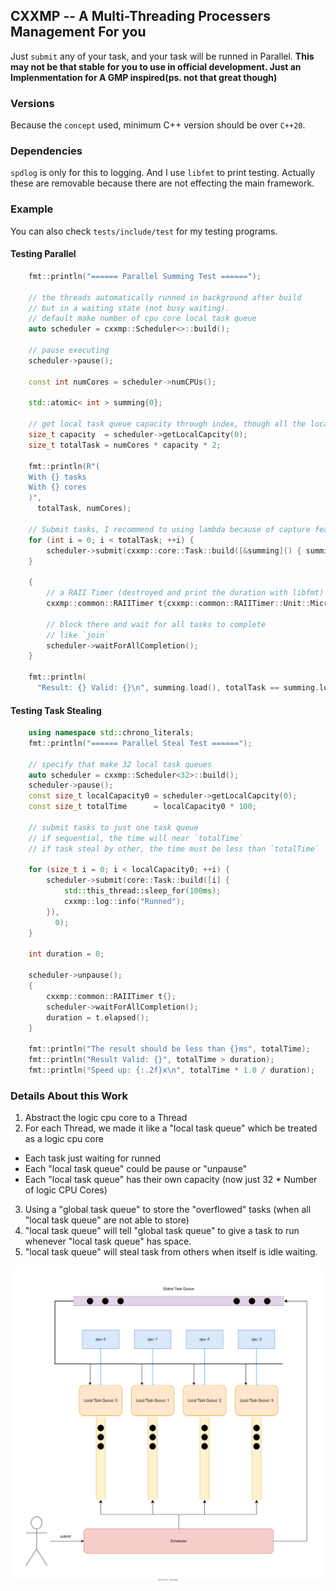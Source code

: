 ## CXXMP -- A Multi-Threading Processers Management For you

Just `submit` any of your task, and your task will be runned in Parallel. 
**This may not be that stable for you to use in official development. 
Just an Implenmentation for A GMP inspired(ps. not that great though)**

### Versions

Because the `concept` used, minimum C++ version should be over `C++20`.

### Dependencies

`spdlog` is only for this to logging. And I use `libfmt` to print testing.
Actually these are removable because there are not effecting the main framework.

### Example

You can also check `tests/include/test` for my testing programs.

#### Testing Parallel

```cpp
    fmt::println("====== Parallel Summing Test ======");
    
    // the threads automatically runned in background after build
    // but in a waiting state (not busy waiting).
    // default make number of cpu core local task queue
    auto scheduler = cxxmp::Scheduler<>::build(); 
    
    // pause executing 
    scheduler->pause();
    
    const int numCores = scheduler->numCPUs();
    
    std::atomic< int > summing{0};
    
    // get local task queue capacity through index, though all the local task queue's are the same
    size_t capacity  = scheduler->getLocalCapcity(0);
    size_t totalTask = numCores * capacity * 2;
    
    fmt::println(R"(
    With {} tasks
    With {} cores
    )",
      totalTask, numCores);
    
    // Submit tasks, I recommend to using lambda because of capture feature
    for (int i = 0; i < totalTask; ++i) {
        scheduler->submit(cxxmp::core::Task::build([&summing]() { summing += 1; }));
    }
    
    {
        // a RAII Timer (destroyed and print the duration with libfmt)
        cxxmp::common::RAIITimer t{cxxmp::common::RAIITimer::Unit::Microseconds};
    
        // block there and wait for all tasks to complete
        // like `join`
        scheduler->waitForAllCompletion();
    }
    
    fmt::println(
      "Result: {} Valid: {}\n", summing.load(), totalTask == summing.load());
```

#### Testing Task Stealing

```cpp
    using namespace std::chrono_literals;
    fmt::println("====== Parallel Steal Test ======");

    // specify that make 32 local task queues
    auto scheduler = cxxmp::Scheduler<32>::build();
    scheduler->pause();
    const size_t localCapacity0 = scheduler->getLocalCapcity(0);
    const size_t totalTime      = localCapacity0 * 100;

    // submit tasks to just one task queue
    // if sequential, the time will near `totalTime`
    // if task steal by other, the time must be less than `totalTime`

    for (size_t i = 0; i < localCapacity0; ++i) {
        scheduler->submit(core::Task::build([i] {
            std::this_thread::sleep_for(100ms);
            cxxmp::log::info("Runned");
        }),
          0);
    }

    int duration = 0;

    scheduler->unpause();
    {
        cxxmp::common::RAIITimer t{};
        scheduler->waitForAllCompletion();
        duration = t.elapsed();
    }

    fmt::println("The result should be less than {}ms", totalTime);
    fmt::println("Result Valid: {}", totalTime > duration);
    fmt::println("Speed up: {:.2f}x\n", totalTime * 1.0 / duration);
```

### Details About this Work

1. Abstract the logic cpu core to a Thread
2. For each Thread, we made it like a "local task queue" which be treated as a logic cpu core
  - Each task just waiting for runned
  - Each "local task queue" could be pause or "unpause"
  - Each "local task queue" has their own capacity (now just 32 * Number of logic CPU Cores)
3. Using a "global task queue" to store the "overflowed" tasks (when all "local task queue" are not able to store)
4. "local task queue" will tell "global task queue" to give a task to run whenever "local task queue" has space.
5. "local task queue" will steal task from others when itself is idle waiting.

![Schematic Diagram](/assets/schematicDiagram.svg)
